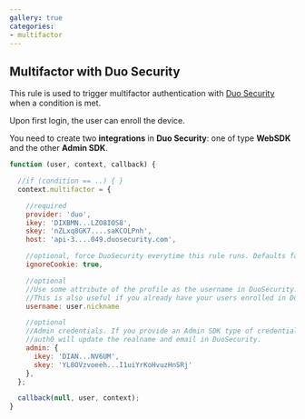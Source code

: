```yaml
---
gallery: true
categories:
- multifactor
---
```


## Multifactor with Duo Security

This rule is used to trigger multifactor authentication with [Duo Security](http://duosecurity.com) when a condition is met.

Upon first login, the user can enroll the device.

You need to create two __integrations__ in __Duo Security__: one of type __WebSDK__ and the other __Admin SDK__.

```js
function (user, context, callback) {

  //if (condition == ..) { }
  context.multifactor = {

    //required
    provider: 'duo',
    ikey: 'DIXBMN...LZO8IOS8',
    skey: 'nZLxq8GK7....saKCOLPnh',
    host: 'api-3....049.duosecurity.com',

    //optional, force DuoSecurity everytime this rule runs. Defaults false.
    ignoreCookie: true,

    //optional
    //Use some attribute of the profile as the username in DuoSecurity.
    //This is also useful if you already have your users enrolled in Duo.
    username: user.nickname

    //optional
    //Admin credentials. If you provide an Admin SDK type of credentials
    //auth0 will update the realname and email in DuoSecurity.
    admin: {
      ikey: 'DIAN...NV6UM',
      skey: 'YL8OVzvoeeh...I1uiYrKoHvuzHnSRj'
    },
  };

  callback(null, user, context);
}
```
